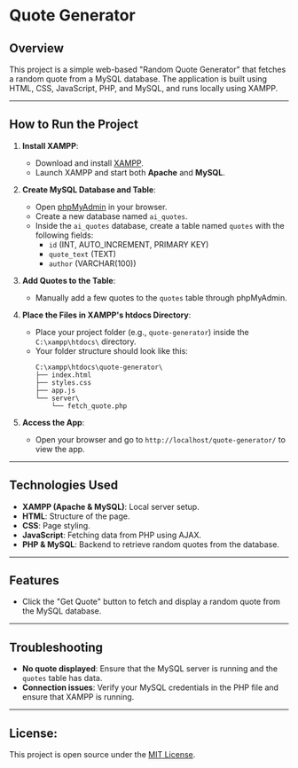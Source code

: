 # Quote Generator

## Overview
This project is a simple web-based "Random Quote Generator" that fetches a random quote from a MySQL database. The application is built using HTML, CSS, JavaScript, PHP, and MySQL, and runs locally using XAMPP.

---

## How to Run the Project

1. **Install XAMPP**:
   - Download and install [XAMPP](https://www.apachefriends.org/download.html).
   - Launch XAMPP and start both **Apache** and **MySQL**.

2. **Create MySQL Database and Table**:
   - Open [phpMyAdmin](http://localhost/phpmyadmin) in your browser.
   - Create a new database named `ai_quotes`.
   - Inside the `ai_quotes` database, create a table named `quotes` with the following fields:
     - `id` (INT, AUTO_INCREMENT, PRIMARY KEY)
     - `quote_text` (TEXT)
     - `author` (VARCHAR(100))

3. **Add Quotes to the Table**:
   - Manually add a few quotes to the `quotes` table through phpMyAdmin.

4. **Place the Files in XAMPP's htdocs Directory**:
   - Place your project folder (e.g., `quote-generator`) inside the `C:\xampp\htdocs\` directory.
   - Your folder structure should look like this:
     ```
     C:\xampp\htdocs\quote-generator\
     ├── index.html
     ├── styles.css
     ├── app.js
     └── server\
         └── fetch_quote.php
     ```

5. **Access the App**:
   - Open your browser and go to `http://localhost/quote-generator/` to view the app.

---

## Technologies Used
- **XAMPP (Apache & MySQL)**: Local server setup.
- **HTML**: Structure of the page.
- **CSS**: Page styling.
- **JavaScript**: Fetching data from PHP using AJAX.
- **PHP & MySQL**: Backend to retrieve random quotes from the database.

---

## Features
- Click the "Get Quote" button to fetch and display a random quote from the MySQL database.

---

## Troubleshooting
- **No quote displayed**: Ensure that the MySQL server is running and the `quotes` table has data.
- **Connection issues**: Verify your MySQL credentials in the PHP file and ensure that XAMPP is running.

---

## License:
This project is open source under the [MIT License](https://opensource.org/licenses/MIT).
